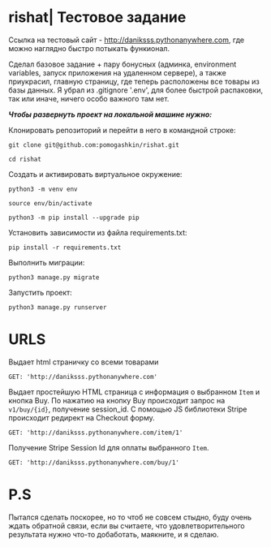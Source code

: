 # rishat| Тестовое задание

Ссылка на тестовый сайт - http://daniksss.pythonanywhere.com, где можно наглядно быстро потыкать функионал.

Сделал базовое задание + пару бонусных (админка, environment variables, запуск приложения на удаленном сервере), а также приукрасил, главную страницу, где теперь расположены все товары из базы данных. Я убрал из .gitignore '.env', для более быстрой распаковки, так или иначе, ничего особо важного там нет.


***Чтобы развернуть проект на локальной машине нужно:***

Клонировать репозиторий и перейти в него в командной строке:

```
git clone git@github.com:pomogashkin/rishat.git
```

```
cd rishat
```

Cоздать и активировать виртуальное окружение:

```
python3 -m venv env
```

```
source env/bin/activate
```

```
python3 -m pip install --upgrade pip
```

Установить зависимости из файла requirements.txt:

```
pip install -r requirements.txt
```

Выполнить миграции:

```
python3 manage.py migrate
```

Запустить проект:

```
python3 manage.py runserver
```

# URLS

Выдает html страничку со всеми товарами
```
GET: 'http://daniksss.pythonanywhere.com'
```
Выдает простейшую HTML страница с информация о выбранном `Item` и кнопка Buy. По нажатию на кнопку Buy происходит запрос на `v1/buy/{id}`, получение session_id. С помощью JS библиотеки Stripe происходит редирект на Checkout форму.
```
GET: 'http://daniksss.pythonanywhere.com/item/1'
```
Получение Stripe Session Id для оплаты выбранного `Item`.
```
GET: 'http://daniksss.pythonanywhere.com/buy/1'
```

# P.S
Пытался сделать поскорее, но то чтоб не совсем стыдно, буду очень ждать обратной связи, если вы считаете, что удовлетворительного результата нужно что-то добаботать, маякните, и я сделаю.

